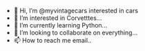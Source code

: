 - 👋 Hi, I’m @myvintagecars interested in cars
- 👀 I’m interested in Corvetttes...
- 🌱 I’m currently learning Python...
- 💞️ I’m looking to collaborate on everything...
- 📫 How to reach me email..

<!---
myvintagecars/myvintagecars is a ✨ special ✨ repository because its `README.md` (this file) appears on your GitHub profile.
You can click the Preview link to take a look at your changes.
--->

